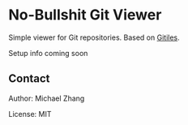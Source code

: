 No-Bullshit Git Viewer
======================

Simple viewer for Git repositories. Based on [Gitiles](https://gerrit.googlesource.com/gitiles/).

Setup info coming soon

Contact
-------

Author: Michael Zhang

License: MIT

